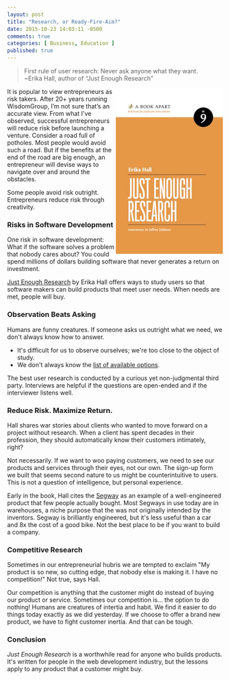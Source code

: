 ```yaml
---
layout: post
title: "Research, or Ready-Fire-Aim?"
date: 2015-10-23 14:03:11 -0500
comments: true
categories: [ Business, Education ]
published: true
---
```

>First rule of user research: Never ask anyone what they want.<br/>~Erika Hall, author of “Just Enough Research"

<img src="/images/just_enough_research.jpg" alt="Just Enough Research" align="right">

It is popular to view entrepreneurs as risk takers. After 20+ years running WisdomGroup, I’m not sure that’s an accurate view. From what I've observed, successful entrepreneurs will reduce risk before launching a venture. Consider a road full of potholes. Most people would avoid such a road. But if the benefits at the end of the road are big enough, an entrepreneur will devise ways to navigate over and around the obstacles. 

Some people avoid risk outright. Entrepreneurs reduce risk through creativity.

### Risks in Software Development

One risk in software development: What if the software solves a problem that nobody cares about? You could spend millions of dollars building software that never generates a return on investment.

[Just Enough Research](http://abookapart.com/products/just-enough-research) by Erika Hall offers ways to study users so that software makers can build products that meet user needs. When needs are met, people will buy.

### Observation Beats Asking

Humans are funny creatures. If someone asks us outright what we need, we don't always know how to answer.

* It's difficult for us to observe ourselves; we're too close to the object of study. 
* We don't always know the [list of available options](/blog/2014/01/15/henry-ford-faster-horse/). 

The best user research is conducted by a curious yet non-judgmental third party. Interviews are helpful if the questions are open-ended and if the interviewer listens well.

### Reduce Risk. Maximize Return.

Hall shares war stories about clients who wanted to move forward on a project without research. When a client has spent decades in their profession, they should automatically know their customers intimately, right?

Not necessarily. If we want to woo paying customers, we need to see our products and services through their eyes, not our own. The sign-up form we built that seems second nature to us might be counterintuitive to users. This is not a question of intelligence, but personal experience.

Early in the book, Hall cites the [Segway](http://www.segway.com/) as an example of a well-engineered product that few people actually bought. Most Segways in use today are in warehouses, a niche purpose that the was not originally intended by the inventors. Segway is brilliantly engineered, but it's less useful than a car and 8x the cost of a good bike. Not the best place to be if you want to build a company.

### Competitive Research

Sometimes in our entrepreneurial hubris we are tempted to exclaim "My product is so new, so cutting edge, that nobody else is making it. I have no competition!" Not true, says Hall.

Our competition is anything that the customer might do instead of buying our product or service. Sometimes our competition is... the option to do nothing! Humans are creatures of intertia and habit. We find it easier to do things today exactly as we did yesterday. If we choose to offer a brand new product, we have to fight customer inertia. And that can be tough.

### Conclusion

_Just Enough Research_ is a worthwhile read for anyone who builds products. It's written for people in the web development industry, but the lessons apply to any product that a customer might buy.







